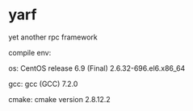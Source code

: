 # yarf
yet another rpc framework

compile env:

os: CentOS release 6.9 (Final)  2.6.32-696.el6.x86_64

gcc: gcc (GCC) 7.2.0

cmake: cmake version 2.8.12.2

